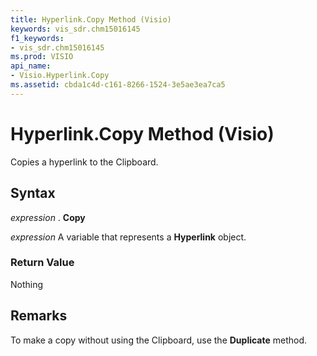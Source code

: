 ```yaml
---
title: Hyperlink.Copy Method (Visio)
keywords: vis_sdr.chm15016145
f1_keywords:
- vis_sdr.chm15016145
ms.prod: VISIO
api_name:
- Visio.Hyperlink.Copy
ms.assetid: cbda1c4d-c161-8266-1524-3e5ae3ea7ca5
---
```



# Hyperlink.Copy Method (Visio)

Copies a hyperlink to the Clipboard.


## Syntax

 _expression_ . **Copy**

 _expression_ A variable that represents a **Hyperlink** object.


### Return Value

Nothing


## Remarks

To make a copy without using the Clipboard, use the  **Duplicate** method.


